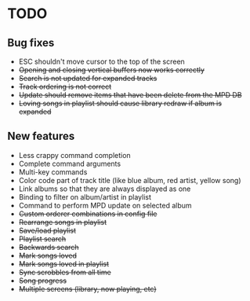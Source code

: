 TODO
====

Bug fixes
---------
- ESC shouldn't move cursor to the top of the screen
- ~~Opening and closing vertical buffers now works correctly~~
- ~~Search is not updated for expanded tracks~~
- ~~Track ordering is not correct~~
- ~~Update should remove items that have been delete from the MPD DB~~
- ~~Loving songs in playlist should cause library redraw if album is expanded~~

New features
------------
- Less crappy command completion
- Complete command arguments
- Multi-key commands
- Color code part of track title (like blue album, red artist, yellow song)
- Link albums so that they are always displayed as one
- Binding to filter on album/artist in playlist
- Command to perform MPD update on selected album
- ~~Custom orderer combinations in config file~~
- ~~Rearrange songs in playlist~~
- ~~Save/load playlist~~
- ~~Playlist search~~
- ~~Backwards search~~
- ~~Mark songs loved~~
- ~~Mark songs loved in playlist~~
- ~~Sync scrobbles from all time~~
- ~~Song progress~~
- ~~Multiple screens (library, now playing, etc)~~
